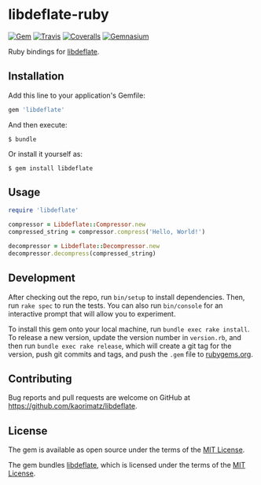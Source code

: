 # libdeflate-ruby

[![Gem](https://img.shields.io/gem/v/libdeflate.svg?style=flat-square)](https://rubygems.org/gems/libdeflate)
[![Travis](https://img.shields.io/travis/kaorimatz/libdeflate-ruby.svg?style=flat-square)](https://travis-ci.org/kaorimatz/libdeflate-ruby)
[![Coveralls](https://img.shields.io/coveralls/kaorimatz/libdeflate-ruby.svg?style=flat-square)](https://coveralls.io/github/kaorimatz/libdeflate-ruby)
[![Gemnasium](https://img.shields.io/gemnasium/kaorimatz/libdeflate-ruby.svg?style=flat-square)](https://gemnasium.com/kaorimatz/libdeflate-ruby)

Ruby bindings for [libdeflate](https://github.com/ebiggers/libdeflate).

## Installation

Add this line to your application's Gemfile:

```ruby
gem 'libdeflate'
```

And then execute:

    $ bundle

Or install it yourself as:

    $ gem install libdeflate

## Usage

```ruby
require 'libdeflate'

compressor = Libdeflate::Compressor.new
compressed_string = compressor.compress('Hello, World!')

decompressor = Libdeflate::Decompressor.new
decompressor.decompress(compressed_string)
```

## Development

After checking out the repo, run `bin/setup` to install dependencies. Then, run `rake spec` to run the tests. You can also run `bin/console` for an interactive prompt that will allow you to experiment.

To install this gem onto your local machine, run `bundle exec rake install`. To release a new version, update the version number in `version.rb`, and then run `bundle exec rake release`, which will create a git tag for the version, push git commits and tags, and push the `.gem` file to [rubygems.org](https://rubygems.org).

## Contributing

Bug reports and pull requests are welcome on GitHub at https://github.com/kaorimatz/libdeflate.

## License

The gem is available as open source under the terms of the [MIT License](http://opensource.org/licenses/MIT).

The gem bundles [libdeflate](https://github.com/ebiggers/libdeflate), which is licensed under the terms of the [MIT License](https://github.com/ebiggers/libdeflate/blob/master/COPYING).
